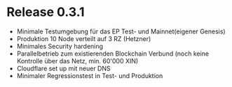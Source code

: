 # Release 0.3.1
- Minimale Testumgebung  für das EP  Test- und Mainnet(eigener Genesis)
- Produktion 10 Node verteilt auf 3 RZ (Hetzner)
- Minimales Security hardening 
- Parallelbetrieb zum existierenden Blockchain Verbund (noch keine Kontrolle über das Netz, min. 60'000 XIN)
- Cloudflare set up mit neuer DNS
- Minimaler Regressionstest in Test- und Produktion